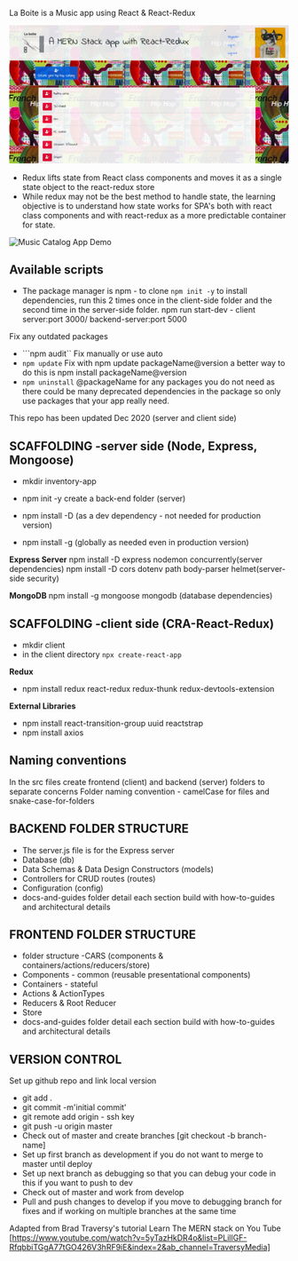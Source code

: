 La Boite is a Music app using React & React-Redux

![Music Catalog App](client/src/assets/music-app-home.png)

- Redux lifts state from React class components and moves it as a single state object to the react-redux store
- While redux may not be the best method to handle state, the learning objective is to understand how state works for SPA's both with react class components and with react-redux as a more predictable container for state.

![Music Catalog App Demo](client/src/assets/music-app-demo.gif)

## Available scripts

- The package manager is npm - to clone ```npm init -y``` to install dependencies, run this 2 times once in the client-side folder and the second time in the server-side folder.
npm run start-dev - client server:port 3000/ backend-server:port 5000

Fix any outdated packages
- ```npm audit`` Fix manually or use auto
- ```npm update``` Fix with npm update packageName@version a better way to do this is npm install packageName@version
- ```npm uninstall``` @packageName for any packages you do not need as there could be many deprecated dependencies in the package so only use packages that your app really need.

This repo has been updated Dec 2020 (server and client side)

## SCAFFOLDING -server side (Node, Express, Mongoose)
- mkdir inventory-app
- npm init -y 
 create a back-end folder (server)

- npm install -D (as a dev dependency - not needed for production version)
- npm install -g (globally as needed even in production version)

**Express Server** 
npm install -D  express nodemon concurrently(server dependencies)
npm install -D cors dotenv path body-parser helmet(server-side security)

**MongoDB**
npm install -g  mongoose mongodb (database dependencies)

## SCAFFOLDING -client side (CRA-React-Redux)
- mkdir client
- in the client directory ```npx create-react-app```

**Redux**
- npm install redux react-redux redux-thunk redux-devtools-extension

**External Libraries**
- npm install react-transition-group uuid reactstrap
- npm install axios

## Naming conventions
In the src files create frontend (client) and backend (server) folders to separate concerns Folder naming convention - camelCase for files and snake-case-for-folders

## BACKEND FOLDER STRUCTURE
- The server.js file is for the Express server
- Database (db)
- Data Schemas & Data Design Constructors (models)
- Controllers for CRUD routes (routes)
- Configuration (config)
- docs-and-guides folder detail each section build with how-to-guides and architectural details

## FRONTEND FOLDER STRUCTURE
- folder structure -CARS (components & containers/actions/reducers/store)
- Components - common (reusable presentational components)
- Containers - stateful
- Actions & ActionTypes
- Reducers & Root Reducer
- Store
- docs-and-guides folder detail each section build with how-to-guides and architectural details

## VERSION CONTROL
Set up github repo and link local version

- git add .
- git commit -m'initial commit'
- git remote add origin - ssh key
- git push -u origin master
- Check out of master and create branches [git checkout -b branch-name]
- Set up first branch as development if you do not want to merge to master until deploy
- Set up next branch as debugging so that you can debug your code in this if you want to push to dev
- Check out of master and work from develop 
- Pull and push changes  to develop if you move to debugging branch for fixes and if working on multiple branches at the same time

Adapted from Brad Traversy's tutorial Learn The MERN stack on You Tube [https://www.youtube.com/watch?v=5yTazHkDR4o&list=PLillGF-RfqbbiTGgA77tGO426V3hRF9iE&index=2&ab_channel=TraversyMedia]